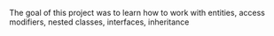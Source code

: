 The goal of this project was to learn how to work with entities, access modifiers, nested classes, interfaces, inheritance
